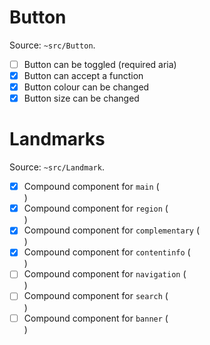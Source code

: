 # Button

Source: `~src/Button`.

- [ ] Button can be toggled (required aria)
- [x] Button can accept a function
- [x] Button colour can be changed
- [x] Button size can be changed

# Landmarks

Source: `~src/Landmark`.

- [x] Compound component for `main` (<main>)
- [x] Compound component for `region` (<section>)
- [x] Compound component for `complementary` (<aside>)
- [x] Compound component for `contentinfo` (<footer>)
- [ ] Compound component for `navigation` (<nav>)
- [ ] Compound component for `search` (<div>)
- [ ] Compound component for `banner` (<div>)
